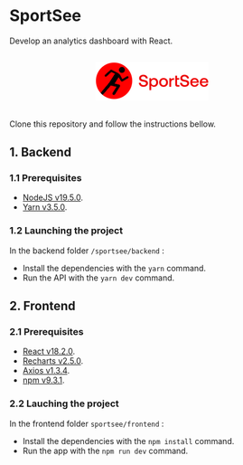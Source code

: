 # SportSee
Develop an analytics dashboard with React.
##
<p align="center">
  <img src="./logo.png" />
</p>

##
Clone this repository and follow the instructions bellow.
## 1. Backend

### 1.1 Prerequisites
 - [NodeJS v19.5.0](https://nodejs.org/en).
 - [Yarn v3.5.0](https://yarnpkg.com/).

### 1.2 Launching the project
In the backend folder `/sportsee/backend` :
- Install the dependencies with the `yarn` command.
- Run the API with the `yarn dev` command.

## 2. Frontend

### 2.1 Prerequisites
- [React v18.2.0](https://react.dev/).
- [Recharts v2.5.0](https://recharts.org/en-US/).
- [Axios v1.3.4](https://www.npmjs.com/package/axios).
- [npm v9.3.1](https://www.npmjs.com/).

### 2.2 Lauching the project
In the frontend folder `sportsee/frontend` :
- Install the dependencies with the `npm install` command.
- Run the app with the `npm run dev` command.